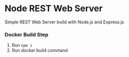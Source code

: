 # Node REST Web Server
Simple REST Web Server build with Node.js and Express.js 

### Docker Build Step
1. Run `npm i`
2. Run docker build command